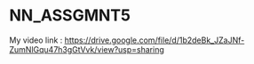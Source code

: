 # NN_ASSGMNT5
My video link : https://drive.google.com/file/d/1b2deBk_JZaJNf-ZumNlGqu47h3gGtVvk/view?usp=sharing
